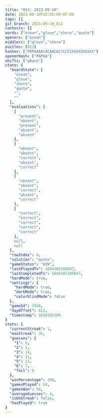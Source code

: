 ```yaml
---
title: "813: 2023-09-10"
date: 2023-09-10T15:35:09-07:00
tags: []
git_branch: 2023-09-10_813
contests: []
words: ["ocean","glove","shore","quote"]
openers: ["ocean"]
middlers: ["glove","shore"]
puzzles: [813]
hashes: ["PAPAAAACACAACACCCCCCXXXXXXXXXX"]
openerHash: ["PAPAA"]
shifts: ["wbwco"]
state: {
  "boardState": [
    "ocean",
    "glove",
    "shore",
    "quote",
    "",
    ""
  ],
  "evaluations": [
    [
      "present",
      "absent",
      "present",
      "absent",
      "absent"
    ],
    [
      "absent",
      "absent",
      "correct",
      "absent",
      "correct"
    ],
    [
      "absent",
      "absent",
      "correct",
      "absent",
      "correct"
    ],
    [
      "correct",
      "correct",
      "correct",
      "correct",
      "correct"
    ],
    null,
    null
  ],
  "rowIndex": 4,
  "solution": "quote",
  "gameStatus": "WIN",
  "lastPlayedTs": 1694385309847,
  "lastCompletedTs": 1694385309847,
  "hardMode": true,
  "settings": {
    "hardMode": true,
    "darkMode": true,
    "colorblindMode": false
  },
  "gameId": 1958,
  "dayOffset": 813,
  "timestamp": 1694385309
}
stats: {
  "currentStreak": 1,
  "maxStreak": 36,
  "guesses": {
    "1": 0,
    "2": 1,
    "3": 14,
    "4": 21,
    "5": 11,
    "6": 7,
    "fail": 0
  },
  "winPercentage": 100,
  "gamesPlayed": 54,
  "gamesWon": 54,
  "averageGuesses": 4,
  "isOnStreak": false,
  "hasPlayed": true
}
---
```

<!-- more -->
